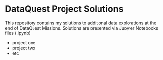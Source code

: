 # DataQuest Project Solutions

This repository contains my solutions to additional data explorations at the end of DataQuest Missions.
Solutions are presented via Jupyter Notebooks files (.ipynb)

- project one
- project two
- etc
